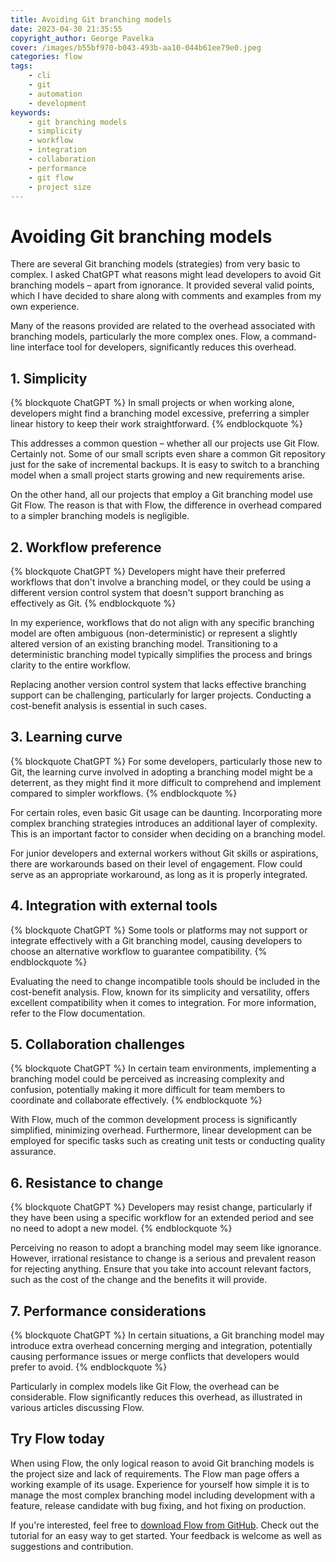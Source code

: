 ```yaml
---
title: Avoiding Git branching models
date: 2023-04-30 21:35:55
copyright_author: George Pavelka
cover: /images/b55bf970-b043-493b-aa10-044b61ee79e0.jpeg
categories: flow
tags:
    - cli
    - git
    - automation
    - development
keywords:
    - git branching models
    - simplicity
    - workflow
    - integration
    - collaboration
    - performance
    - git flow
    - project size
---
```


# Avoiding Git branching models

There are several Git branching models (strategies) from very basic to complex. I asked ChatGPT what reasons might lead developers to avoid Git branching models – apart from ignorance. It provided several valid points, which I have decided to share along with comments and examples from my own experience.

Many of the reasons provided are related to the overhead associated with branching models, particularly the more complex ones. Flow, a command-line interface tool for developers, significantly reduces this overhead.

## 1. Simplicity

{% blockquote ChatGPT %}
In small projects or when working alone, developers might find a branching model excessive, preferring a simpler linear history to keep their work straightforward.
{% endblockquote %}

This addresses a common question – whether all our projects use Git Flow. Certainly not. Some of our small scripts even share a common Git repository just for the sake of incremental backups. It is easy to switch to a branching model when a small project starts growing and new requirements arise.

On the other hand, all our projects that employ a Git branching model use Git Flow. The reason is that with Flow, the difference in overhead compared to a simpler branching models is negligible.

## 2. Workflow preference

{% blockquote ChatGPT %}
Developers might have their preferred workflows that don't involve a branching model, or they could be using a different version control system that doesn't support branching as effectively as Git.
{% endblockquote %}

In my experience, workflows that do not align with any specific branching model are often ambiguous (non-deterministic) or represent a slightly altered version of an existing branching model. Transitioning to a deterministic branching model typically simplifies the process and brings clarity to the entire workflow.

Replacing another version control system that lacks effective branching support can be challenging, particularly for larger projects. Conducting a cost-benefit analysis is essential in such cases.

## 3. Learning curve

{% blockquote ChatGPT %}
For some developers, particularly those new to Git, the learning curve involved in adopting a branching model might be a deterrent, as they might find it more difficult to comprehend and implement compared to simpler workflows.
{% endblockquote %}

For certain roles, even basic Git usage can be daunting. Incorporating more complex branching strategies introduces an additional layer of complexity. This is an important factor to consider when deciding on a branching model.

For junior developers and external workers without Git skills or aspirations, there are workarounds based on their level of engagement. Flow could serve as an appropriate workaround, as long as it is properly integrated.

## 4. Integration with external tools

{% blockquote ChatGPT %}
Some tools or platforms may not support or integrate effectively with a Git branching model, causing developers to choose an alternative workflow to guarantee compatibility.
{% endblockquote %}

Evaluating the need to change incompatible tools should be included in the cost-benefit analysis. Flow, known for its simplicity and versatility, offers excellent compatibility when it comes to integration. For more information, refer to the Flow documentation.

## 5. Collaboration challenges

{% blockquote ChatGPT %}
In certain team environments, implementing a branching model could be perceived as increasing complexity and confusion, potentially making it more difficult for team members to coordinate and collaborate effectively.
{% endblockquote %}

With Flow, much of the common development process is significantly simplified, minimizing overhead. Furthermore, linear development can be employed for specific tasks such as creating unit tests or conducting quality assurance.

## 6. Resistance to change

{% blockquote ChatGPT %}
Developers may resist change, particularly if they have been using a specific workflow for an extended period and see no need to adopt a new model.
{% endblockquote %}

Perceiving no reason to adopt a branching model may seem like ignorance. However, irrational resistance to change is a serious and prevalent reason for rejecting anything. Ensure that you take into account relevant factors, such as the cost of the change and the benefits it will provide.

## 7. Performance considerations

{% blockquote ChatGPT %}
In certain situations, a Git branching model may introduce extra overhead concerning merging and integration, potentially causing performance issues or merge conflicts that developers would prefer to avoid.
{% endblockquote %}

Particularly in complex models like Git Flow, the overhead can be considerable. Flow significantly reduces this overhead, as illustrated in various articles discussing Flow.

## Try Flow today

When using Flow, the only logical reason to avoid Git branching models is the project size and lack of requirements. The Flow man page offers a working example of its usage. Experience for yourself how simple it is to manage the most complex branching model including development with a feature, release candidate with bug fixing, and hot fixing on production.

If you're interested, feel free to [download Flow from GitHub](https://github.com/internetguru/flow). Check out the tutorial for an easy way to get started. Your feedback is welcome as well as suggestions and contribution.

